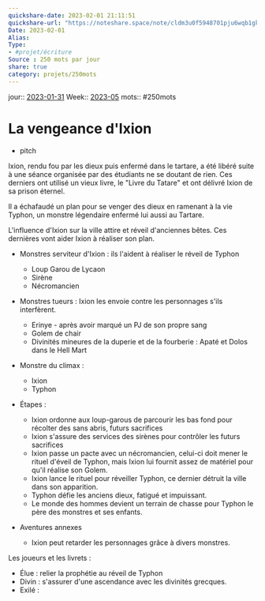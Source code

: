 ```yaml
---
quickshare-date: 2023-02-01 21:11:51
quickshare-url: "https://noteshare.space/note/cldm3u0f5948701pju6wqb1gk#LR1axE5Ct3cyZKmDeaz6G0rLxz7y8InxrXrxlTovZIU"
Date: 2023-02-01
Alias:
Type: 
- #projet/écriture 
Source : 250 mots par jour
share: true
category: projets/250mots
---
```

jour:: [2023-01-31](2023-01-31.md)
Week:: [2023-05](2023-05.md)
mots:: 
#250mots

# La vengeance d'Ixion

- pitch

Ixion, rendu fou par les dieux puis enfermé dans le tartare, a été libéré suite à une séance organisée par des étudiants ne se doutant de rien. Ces derniers ont utilisé un vieux livre, le "Livre du Tatare" et ont délivré Ixion de sa prison éternel.

Il a échafaudé un plan pour se venger des dieux en ramenant à la vie Typhon, un monstre légendaire enfermé lui aussi au Tartare.

L'influence d'Ixion sur la ville attire et réveil d'anciennes bêtes. Ces dernières vont aider Ixion à réaliser son plan.

- Monstres serviteur d'Ixion : ils l'aident à réaliser le réveil de Typhon
	- Loup Garou de Lycaon
	- Sirène 
	- Nécromancien
- Monstres tueurs : Ixion les envoie contre les personnages s'ils interfèrent.
	- Erinye - après avoir marqué un PJ de son propre sang
	- Golem de chair
	- Divinités mineures de la duperie et de la fourberie : Apaté et Dolos dans le Hell Mart
- Monstre du climax :
	- Ixion
	- Typhon

-  Étapes : 
	- Ixion ordonne aux loup-garous de parcourir les bas fond pour récolter des sans abris, futurs sacrifices
	- Ixion s'assure des services des sirènes pour contrôler les futurs sacrifices
	- Ixion passe un pacte avec un nécromancien, celui-ci doit mener le rituel d'éveil de Typhon, mais Ixion lui fournit assez de matériel pour qu'il réalise son Golem.
	- Ixion lance le rituel pour réveiller Typhon, ce dernier détruit la ville dans son apparition.
	- Typhon défie les anciens dieux, fatigué et impuissant.
	- Le monde des hommes devient un terrain de chasse pour Typhon le père des monstres et ses enfants.
- Aventures annexes
	- Ixion peut retarder les personnages grâce à divers monstres.

Les joueurs et les livrets : 
- Élue : relier la prophétie au réveil de Typhon
- Divin : s'assurer d'une ascendance avec les divinités grecques.
- Exilé : 
